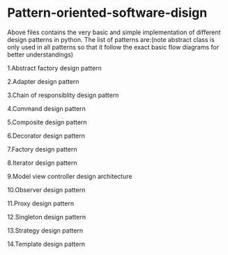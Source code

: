 # Pattern-oriented-software-disign
Above files contains the very basic and simple implementation of different design patterns in python. The list of patterns are:(note abstract class is only used in all patterns so that it follow the exact basic flow diagrams for better understandings)

1.Abstract factory design pattern

2.Adapter design pattern

3.Chain of responsiblity design pattern

4.Command design pattern

5.Composite design pattern

6.Decorator design pattern

7.Factory design pattern

8.Iterator design pattern

9.Model view controller design architecture

10.Observer design pattern

11.Proxy design pattern

12.Singleton design pattern

13.Strategy design pattern

14.Template design pattern

